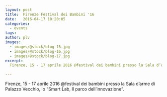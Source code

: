 ```yaml
---
layout: post
title:  Firenze Festival dei Bambini '16
date:   2016-04-17 10:20:05
categories:
  - events
tags:
author: plv
images:
  - images/@stock/blog-15.jpg
  - images/@stock/blog-16.jpg
  - images/@stock/blog-17.jpg
excerpt:
  Firenze, 15 - 17 aprile 2016 @festival dei bambini presso la Sala d’arme di Palazzo Vecchio, lo “Smart Lab, Il parco dell’innovazione”.

---
```


Firenze, 15 - 17 aprile 2016 @festival dei bambini presso la Sala d’arme di Palazzo Vecchio, lo “Smart Lab, Il parco dell’innovazione”.
